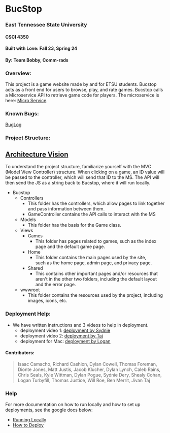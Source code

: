 # BucStop
### East Tennessee State University
#### CSCI 4350
#### Built with Love: Fall 23, Spring 24
#### By: Team Bobby, Comm-rads 

### Overview:
This project is a game website made by and for ETSU students. Bucstop acts as a front end for users to browse, play, and rate games. Bucstop calls a Microservice API to retrieve game code for players. The microservice is here: [Micro Service](https://github.com/BucStop-net/GameInfoMicroService_SP24).

### Known Bugs:
[BugLog](https://docs.google.com/document/d/18zQnqhbHpZvoPzhQS3A24BacXtmFW6eH7-32d9fFwlc/edit?usp=sharing)

### Project Structure: 
## [Architecture Vision](https://docs.google.com/document/d/1JRDEq0iDyEp96cbt_YUVYm2EnMUxjwyqOOTLxx7t7Fg/edit?usp=sharing) 
To understand the project structure, familiarize yourself with the
MVC (Model View Controller) structure. When clicking on a game, 
an ID value will be passed to the controller, which will send that ID to the MS. The API will then 
send the JS as a string back to Bucstop, where it will run locally.  

* Bucstop
	* Controllers
		* This folder has the controllers, which allow pages to 
			link together and pass information between them.
		* GameController contains the API calls to interact with the MS 
	* Models
		* This folder has the basis for the Game class.
	* Views
		* Games
			* This folder has pages related to games, such as
				the index page and the default game page.
		* Home
			* This folder contains the main pages used by the site, 				
				such as the home page, admin page, and privacy page.
		* Shared 
			* This contains other important pages and/or resources 
				that aren't in the other two folders, including the
				default layout and the error page.
	* wwwroot
		* This folder contains the resources used by the project, 
			including images, icons, etc.
### Deployment Help: 
* We have written instructions and 3 videos to help in deployment. 
	* deployment video 1: [deployment by Sydnie](https://youtu.be/wLctheT-7SE)
	* deployment video 2: [deployment by Taj](https://www.youtube.com/watch?v=HzFFTk4tlOI&t=1041s)
	* deployment for Mac: [deployment by Logan](https://www.youtube.com/watch?v=oK3Olw4wlLs&list=PLLVrCqkyEWa_6qhZhzTfgVTu3WL6ywW2G&index=1)
#### Contributors:  
> Isaac Camacho, Richard Cashion, Dylan Cowell, Thomas Foreman,
> Dionte Jones, Matt Justis, Jacob Klucher, Dylan Lynch, 
> Caleb Rains, Chris Seals, Kyle Wittman,
> Dylan Pogue, Sydnie Dery, Shealy Cohan, Logan Turbyfill,
> Thomas Justice,  Will Roe, Ben Merrit, Jivan Taj 


### Help
For more documentation on how to run locally and how to set up deployments, see the google docs below:
* [Running Locally](https://docs.google.com/document/d/1gfUpjZNfqWyv1ohUW1IaS8fOhXp0hOx6tFQVXBADa8Q/edit?usp=sharing)
* [How to Deploy](https://docs.google.com/document/d/1MbolrcHgcJCKjInjxEu2orgP7qfAPIBt_-CmevXkIew/edit)
